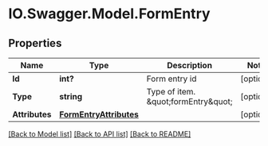 # IO.Swagger.Model.FormEntry
## Properties

Name | Type | Description | Notes
------------ | ------------- | ------------- | -------------
**Id** | **int?** | Form entry id | [optional] 
**Type** | **string** | Type of item. \&quot;formEntry\&quot; | [optional] 
**Attributes** | [**FormEntryAttributes**](FormEntryAttributes.md) |  | [optional] 

[[Back to Model list]](../README.md#documentation-for-models) [[Back to API list]](../README.md#documentation-for-api-endpoints) [[Back to README]](../README.md)

